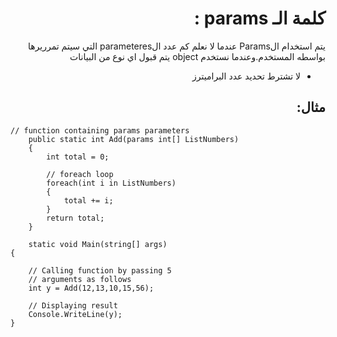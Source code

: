 <div dir=rtl>

# كلمة الـ params :

يتم استخدام الParams عندما لا نعلم كم عدد الparameteres التي سيتم تمرريرها بواسطه المستخدم.وعندما نستخدم object يتم قبول اي نوع من البيانات

- لا تشترط تحديد عدد البراميترز


 ## مثال: 
 
<div dir=ltr>

```
// function containing params parameters
    public static int Add(params int[] ListNumbers)
    {
        int total = 0;
          
        // foreach loop
        foreach(int i in ListNumbers) 
        {
            total += i;
        }
        return total;
    }
          
    static void Main(string[] args)
{
      
    // Calling function by passing 5
    // arguments as follows
    int y = Add(12,13,10,15,56);
      
    // Displaying result
    Console.WriteLine(y);
}      
```
</div>

</div>
